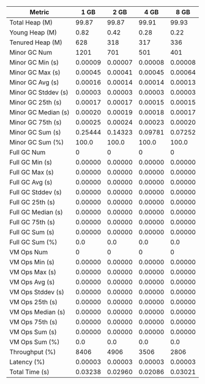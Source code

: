 | Metric | 1 GB | 2 GB | 4 GB | 8 GB |
|------|----|----|----|----|
| Total Heap (M) | 99.87 | 99.87 | 99.91 | 99.93 |
| Young Heap (M) | 0.82 | 0.42 | 0.28 | 0.22 |
| Tenured Heap (M) | 628 | 318 | 317 | 336 |
| Minor GC Num | 1201 | 701 | 501 | 401 |
| Minor GC Min (s) | 0.00009 | 0.00007 | 0.00008 | 0.00008 |
| Minor GC Max (s) | 0.00045 | 0.00041 | 0.00045 | 0.00064 |
| Minor GC Avg (s) | 0.00016 | 0.00014 | 0.00014 | 0.00013 |
| Minor GC Stddev (s) | 0.00003 | 0.00003 | 0.00003 | 0.00003 |
| Minor GC 25th (s) | 0.00017 | 0.00017 | 0.00015 | 0.00015 |
| Minor GC Median (s) | 0.00020 | 0.00019 | 0.00018 | 0.00017 |
| Minor GC 75th (s) | 0.00025 | 0.00024 | 0.00023 | 0.00020 |
| Minor GC Sum (s) | 0.25444 | 0.14323 | 0.09781 | 0.07252 |
| Minor GC Sum (%) | 100.0 | 100.0 | 100.0 | 100.0 |
| Full GC Num | 0 | 0 | 0 | 0 |
| Full GC Min (s) | 0.00000 | 0.00000 | 0.00000 | 0.00000 |
| Full GC Max (s) | 0.00000 | 0.00000 | 0.00000 | 0.00000 |
| Full GC Avg (s) | 0.00000 | 0.00000 | 0.00000 | 0.00000 |
| Full GC Stddev (s) | 0.00000 | 0.00000 | 0.00000 | 0.00000 |
| Full GC 25th (s) | 0.00000 | 0.00000 | 0.00000 | 0.00000 |
| Full GC Median (s) | 0.00000 | 0.00000 | 0.00000 | 0.00000 |
| Full GC 75th (s) | 0.00000 | 0.00000 | 0.00000 | 0.00000 |
| Full GC Sum (s) | 0.00000 | 0.00000 | 0.00000 | 0.00000 |
| Full GC Sum (%) | 0.0 | 0.0 | 0.0 | 0.0 |
| VM Ops Num | 0 | 0 | 0 | 0 |
| VM Ops Min (s) | 0.00000 | 0.00000 | 0.00000 | 0.00000 |
| VM Ops Max (s) | 0.00000 | 0.00000 | 0.00000 | 0.00000 |
| VM Ops Avg (s) | 0.00000 | 0.00000 | 0.00000 | 0.00000 |
| VM Ops Stddev (s) | 0.00000 | 0.00000 | 0.00000 | 0.00000 |
| VM Ops 25th (s) | 0.00000 | 0.00000 | 0.00000 | 0.00000 |
| VM Ops Median (s) | 0.00000 | 0.00000 | 0.00000 | 0.00000 |
| VM Ops 75th (s) | 0.00000 | 0.00000 | 0.00000 | 0.00000 |
| VM Ops Sum (s) | 0.00000 | 0.00000 | 0.00000 | 0.00000 |
| VM Ops Sum (%) | 0.0 | 0.0 | 0.0 | 0.0 |
| Throughput (%) | 8406 | 4906 | 3506 | 2806 |
| Latency (%) | 0.00003 | 0.00003 | 0.00003 | 0.00003 |
| Total Time (s) | 0.03238 | 0.02960 | 0.02086 | 0.03021 |
